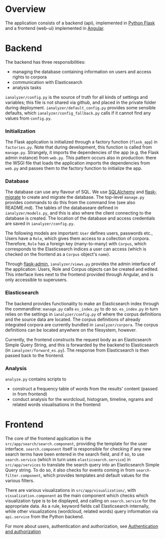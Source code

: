 # Overview

The application consists of a backend (api), implemented in [Python Flask](http://flask.pocoo.org/) and a frontend (web-ui) implemented in [Angular](https://angular.io/).

# Backend

The backend has three responsibilities: 
- managing the database containing information on users and access rights to corpora
- communication with Elasticsearch
- analysis tasks

`ianalyzer/config.py` is the source of truth for all kinds of settings and variables; this file is not shared via github, and placed in the private folder during deployment. `ianalyzer/default_config.py` provides some sensible defaults, which `ianalyzer/config_fallback.py` calls if it cannot find any values from `config.py`.

### Initialization
The Flask application is initialized through a factory function (`flask_app`) in `factories.py`. Note that during development, this function is called from `manage.py`. Strangely, it imports the dependencies of the app (e.g. the Flask admin instance) from `web.py`. This pattern occurs also in production: there the WSGI file that loads the application imports the dependencies from `web.py` and passes them to the factory function to initialize the app.

### Database
The database can use any flavour of SQL. We use [SQLAlchemy](https://www.sqlalchemy.org/) and [flask-migrate](https://flask-migrate.readthedocs.io/en/latest/) to create and migrate the database. The top-level `manage.py` provides commands to do this from the command line (see also README.md). The tables of the databaseare defined in `ianalyzer/models.py`, and this is also where the client connecting to the database is created. The location of the database and access credentials are saved in `ianalyzer/config.py`.

The following models are important: `User` defines users, passwords etc., Users have a `Role`, which gives them access to a collection of corpora. Therefore, `Role` has a foreign key (many-to-many) with `Corpus`, which corresponds to the Elasticsearch indices a user can access (which is checked on the frontend as a `Corpus` object's `name`).

Through [flask-admin](https://flask-admin.readthedocs.io/en/latest/), `ianalyzer/views.py` provides the admin interface of the application: Users, Role and Corpus objects can be created and edited. This interface lives next to the frontend provided through Angular, and is only accessible to superusers.

### Elasticsearch
The backend provides functionality to make an Elasticsearch index through the commandline: `manage.py` calls `es_index.py` to do so. `es_index.py` in turn relies on the settings in `ianalyzer/config.py` of where the corpus definitions and the source data are located. The corpus definitions of already integrated corpora are currently bundled in `ianalyzer/corpora`. The corpus definitions can be located anywhere on the filesystem, however.

Currently, the frontend constructs the request body as an Elasticsearch Simple Query String, and this is forwarded by the backend to Elasticsearch (in `ianalyzer/forward_es.py`). The response from Elasticsearch is then passed back to the frontend.

### Analysis
`analyze.py` contains scripts to
- construct a frequency table of words from the results' content (passed in from frontend)
- conduct analysis for the wordcloud, histogram, timeline, ngrams and related words visualisations in the frontend

# Frontend

The core of the frontend application is the `src/app/search/search.component`, providing the template for the user interface. `search.component` itself is responsible for checking if any new search terms have been entered in the search field, and if so, to use `search.service` (which in turn uses `elasticsearch.service`) in `src/app/services` to translate the search query into an Elasticsearch Simple Query string. To do so, it also checks for events coming in from `search-filter.component`, which provides templates and default values for the various filters.

There are various visualizations in `src/app/visualization/`, with `visualization.component` as the main component which checks which visualization type is to be displayed, and calling on `search.service` for the appropriate data. As a rule, keyword fields call Elasticsearch internally, while other visualizations (wordcloud, related words) query information via `api.service` from the Python backend.

For more about users, authentication and authorization, see [Authentication and authorization](./Authentication-and-authorization.md)
